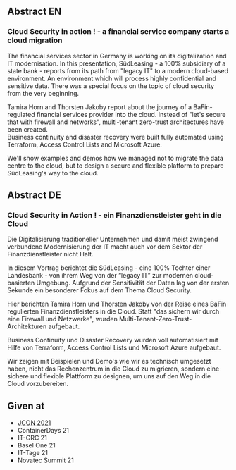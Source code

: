 ## Abstract EN
### Cloud Security in action ! - a financial service company starts a cloud migration 

The financial services sector in Germany is working on its digitalization and IT modernisation.
In this presentation, SüdLeasing - a 100% subsidiary of a state bank - reports from its path from "legacy IT" to a modern cloud-based environment.
An environment which will process highly confidential and sensitive data.
There was a special focus on the topic of cloud security from the very beginning.

Tamira Horn and Thorsten Jakoby report about the journey of a BaFin-regulated financial services provider into the cloud.
Instead of "let's secure that with firewall and networks", multi-tenant zero-trust architectures have been created.  
Business continuity and disaster recovery were built fully automated using Terraform, Access Control Lists and Microsoft Azure.

We'll show examples and demos how we managed not to migrate the data centre to the cloud, but to design a secure and flexible platform to prepare SüdLeasing's way to the cloud.

## Abstract DE
### Cloud Security in Action ! - ein Finanzdienstleister geht in die Cloud

Die Digitalisierung traditioneller Unternehmen und damit meist zwingend verbundene Modernisierung der IT macht auch vor dem Sektor der Finanzdienstleister nicht Halt.  

In diesem Vortrag berichtet die SüdLeasing - eine 100% Tochter einer Landesbank - von ihrem Weg von der “legacy IT” zur modernen cloud-basierten Umgebung.
Aufgrund der Sensitivität der Daten lag von der ersten Sekunde ein besonderer Fokus auf dem Thema Cloud Security.

Hier berichten Tamira Horn und Thorsten Jakoby von der Reise eines BaFin regulierten Finanzdienstleisters in die Cloud.
Statt "das sichern wir durch eine Firewall und Netzwerke", wurden Multi-Tenant-Zero-Trust-Architekturen aufgebaut.  

Business Continuity und Disaster Recovery wurden voll automatisiert mit Hilfe von Terraform, Access Control Lists und Microsoft Azure aufgebaut.

Wir zeigen mit Beispielen und Demo's wie wir es technisch umgesetzt haben, nicht das Rechenzentrum in die Cloud zu migrieren, sondern eine sichere und flexible Plattform zu designen, um uns auf den Weg in die Cloud vorzubereiten.

## Given at
* [JCON 2021](https://www.youtube.com/watch?v=CmbWRmgpXwE&list=PLFeSAZzYdUoe_EpnCNXo-VDoGXOVr73Ns&index=52)
* ContainerDays 21
* IT-GRC 21
* Basel One 21
* IT-Tage 21
* Novatec Summit 21
